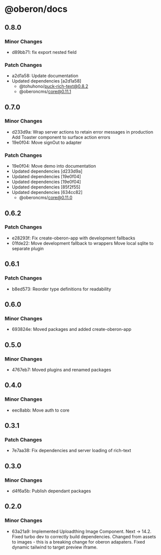 # @oberon/docs

## 0.8.0

### Minor Changes

- d89bb71: fix export nested field

### Patch Changes

- a2d1a58: Update documentation
- Updated dependencies [a2d1a58]
  - @tohuhono/puck-rich-text@0.8.2
  - @oberoncms/core@0.11.1

## 0.7.0

### Minor Changes

- d233d9a: Wrap server actions to retain error messages in production Add
  Toaster component to surface action errors
- 19e0f04: Move signOut to adapter

### Patch Changes

- 19e0f04: Move demo into documentation
- Updated dependencies [d233d9a]
- Updated dependencies [19e0f04]
- Updated dependencies [19e0f04]
- Updated dependencies [85f2f55]
- Updated dependencies [634cc82]
  - @oberoncms/core@0.11.0

## 0.6.2

### Patch Changes

- e28293f: Fix create-oberon-app with development fallbacks
- 01fde22: Move development fallback to wrappers Move local sqlite to separate
  plugin

## 0.6.1

### Patch Changes

- b8ed573: Reorder type definitions for readability

## 0.6.0

### Minor Changes

- 693824e: Moved packages and added create-oberon-app

## 0.5.0

### Minor Changes

- 4767eb7: Moved plugins and renamed packages

## 0.4.0

### Minor Changes

- eec8abb: Move auth to core

## 0.3.1

### Patch Changes

- 7e7aa38: Fix dependencies and server loading of rich-text

## 0.3.0

### Minor Changes

- d4f6a5b: Publish dependant packages

## 0.2.0

### Minor Changes

- 63a21a9: Implemented Uploadthing Image Component. Next -> 14.2. Fixed turbo
  dev to correctly build dependencies. Changed from assets to images - this is a
  breaking change for oberon adapaters. Fixed dynamic tailwind to target preview
  iframe.
